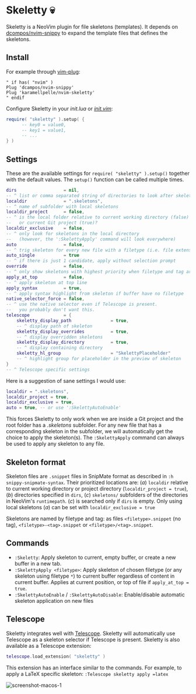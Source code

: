# Skeletty 💀

Skeletty is a NeoVim plugin for file skeletons (templates). It depends on [dcompos/nvim-snippy](https://github.com/dcampos/nvim-snippy) to expand the template files that defines the skeletons.

## Install
For example through [vim-plug](https://github.com/junegunn/vim-plug):
```vim
" if has( "nvim" )
Plug 'dcampos/nvim-snippy' 
Plug 'karamellpelle/nvim-skeletty'
" endif
```



Configure Skeletty in your _init.lua_ or [_init.vim_](https://neovim.io/doc/user/lua.html#%3Alua-heredoc):
```lua
require( "skeletty" ).setup( {
      -- key0 = value0,
      -- key1 = value1,
      -- ...
} )
``` 

## Settings
These are the available settings for `require( "skeletty" ).setup()` together with the default values. The `setup()` function can be called multiple times.
```lua
dirs                  = nil,
-- ^ list or comma separated string of directories to look after skeleton files
localdir              = ".skeletons",
-- ^ name of subfolder with local skeletons
localdir_project      = false,
-- ^ is the local folder relative to current working directory (false)
--   or current Git project (true)?
localdir_exclusive    = false,
-- ^ only look for skeletons in the local directory 
--   (however, the ':SkelettyApply' command will look everywhere)
auto                  = false,
-- ^ trig skeleton for every new file with a filetype (i.e. file extension)
auto_single           = true
-- ^ if there is just 1 candidate, apply without selection prompt
override              = false,
-- ^ only show skeletons with highest priority when filetype and tag are equal
apply_at_top          = false,
-- ^ apply skeleton at top line
apply_syntax          = true,
-- ^ apply syntax highlight from skeleton if buffer have no filetype
native_selector_force = false,
-- ^ use the native selector even if Telescope is present.
--   you probably don't want this.
telescope             = {
    skeletty_display_path               = true,  
    -- ^ display path of skeleton
    skeletty_display_overrides          = true,
    -- ^ display overridden skeletons
    skeletty_display_directory          = true,
    -- ^ display containing directory
    skeletty_hl_group                   = "SkelettyPlaceholder"
    -- ^ highlight group for placeholder in the preview of skeleton
}
-- ^ Telescope specific settings
```

Here is a suggestion of sane settings I would use:
```lua
localdir = ".skeletons",
localdir_project = true,
localdir_exclusive = true,
auto = true, -- or use ':SkelettyAutoEnable'
```
This forces Skeletty to only work when we are inside a Git project and the root folder has a _.skeletons_ subfolder. For any new file that has a corresponding skeleton in the subfolder, we will automatically get the choice to apply the skeleton(s). The `:SkelettyApply` command can always be used to apply any skeleton to any file.

## Skeleton format
Skeleton files are `.snippet` files in SnipMate format as described in `:h snippy-snipmate-syntax`. Their prioritized locations are: (_a_) `localdir` relative to current working directory or project directory (`localdir_project = true`), (_b_) directories specified in `dirs`, (_c_) `skeletons/` subfolders of the directories in NeoVim's `runtimepath`. (_c_) is searched only if `dirs` is empty. Only using local skeletons (_a_) can be set with `localdir_exclusive = true`

Skeletons are named by filetype and tag: as files `<filetype>.snippet` (no tag), `<filetype>-<tag>.snippet` or `<filetype>/<tag>.snippet`.


## Commands
* `:Skeletty`: Apply skeleton to current, empty buffer, or create a new buffer in a new tab.
* `:SkelettyApply <filetype>`: Apply skeleton of chosen filetype (or any skeleton using filetype `*`) to current buffer regardless of content in current buffer. Applies at current position, or top of file if `apply_at_top = true`.
* `:SkelettyAutoEnable` / `:SkelettyAutoDisable`: Enable/disable automatic skeleton application on new files


## Telescope
Skeletty integrates well with [Telescope](https://github.com/nvim-telescope/telescope.nvim). Skeletty will automatically use Telescope as a skeleton selector if Telescope is present. Skeletty is also available as a Telescope extension: 
```lua
telescope.load_extension( "skeletty" )
```

This extension has an interface similar to the commands. For example, to apply a LaTeX specific skeleton: `:Telescope skeletty apply =latex`

![screenshot-macos-1](https://github.com/karamellpelle/nvim-skeletty/assets/4390333/57df3930-3a88-4fe3-9a64-777450379d95)

